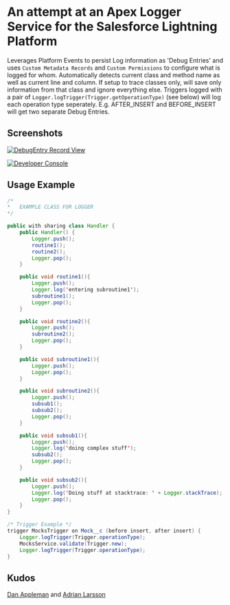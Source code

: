 # An attempt at an Apex Logger Service for the Salesforce Lightning Platform

Leverages Platform Events to persist Log information  as 'Debug Entries' and uses `Custom Metadata Records` and `Custom Permissions` to configure what is logged for whom. Automatically detects current class and method name as well as current line and column.
If setup to trace classes only, will save only information from that class and ignore everything else.
Triggers logged with a pair of `Logger.logTrigger(Trigger.getOperationType)` (see below) will log each operation type seperately. E.g. AFTER_INSERT and BEFORE_INSERT will get two separate Debug Entries.

## Screenshots

[![DebugEntry Record View](https://i.imgur.com/00yymeb.png)](https://i.imgur.com/00yymeb.png)

[![Developer Console](https://i.imgur.com/PRtY1R6.png)](https://i.imgur.com/PRtY1R6.png)

## Usage Example

```java
/*
*   EXAMPLE CLASS FOR LOGGER
*/

public with sharing class Handler {
    public Handler() {
        Logger.push();
        routine1();
        routine2();
        Logger.pop();
    }

    public void routine1(){
        Logger.push();
        Logger.log('entering subroutine1');
        subroutine1();
        Logger.pop();
    }

    public void routine2(){
        Logger.push();
        subroutine2();
        Logger.pop();
    }

    public void subroutine1(){
        Logger.push();
        Logger.pop();
    }

    public void subroutine2(){
        Logger.push();
        subsub1();
        subsub2();
        Logger.pop();
    }

    public void subsub1(){
        Logger.push();
        Logger.log('doing complex stuff');
        subsub2();
        Logger.pop();
    }

    public void subsub2(){
        Logger.push();
        Logger.log('Doing stuff at stacktrace: ' + Logger.stackTrace);
        Logger.pop();
    }
}

/* Trigger Example */
trigger MocksTrigger on Mock__c (before insert, after insert) {
	Logger.logTrigger(Trigger.operationType);
    MocksService.validate(Trigger.new);
    Logger.logTrigger(Trigger.operationType);
}
```

## Kudos

[Dan Appleman](https://twitter.com/danappleman) and [Adrian Larsson](https://twitter.com/ApexLarson)
